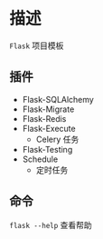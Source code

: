 # 描述

`Flask` 项目模板

## 插件

* Flask-SQLAlchemy
* Flask-Migrate
* Flask-Redis
* Flask-Execute
  * Celery 任务
* Flask-Testing
* Schedule
  * 定时任务

## 命令

`flask --help` 查看帮助
